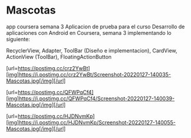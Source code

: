 # Mascotas
app coursera semana 3 
Aplicacion de prueba para el curso Desarrollo de aplicaciones con Android en Coursera, semana 3
implementando lo siguiente:

RecyclerView,
Adapter,
ToolBar (Diseño e implementacion),
CardView,
ActionView (ToolBar),
FloatingActionButton


[url=https://postimg.cc/crz2YwBt][img]https://i.postimg.cc/crz2YwBt/Screenshot-20220127-140035-Mascotas.jpg[/img][/url]

[url=https://postimg.cc/QFWPqCf4][img]https://i.postimg.cc/QFWPqCf4/Screenshot-20220127-140039-Mascotas.jpg[/img][/url]

[url=https://postimg.cc/HJDNvmKp][img]https://i.postimg.cc/HJDNvmKp/Screenshot-20220127-140055-Mascotas.jpg[/img][/url]



